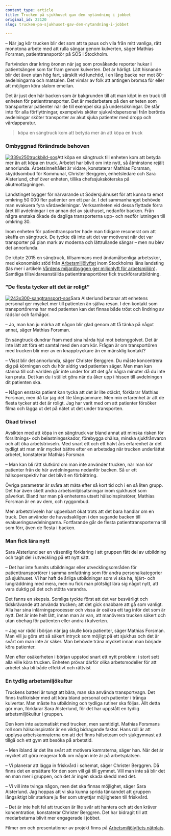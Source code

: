 ```yaml
---
content_type: article
title: Trucken på sjukhuset gav dem nytändning i jobbet
original_id: 22120
slug: trucken-pa-sjukhuset-gav-dem-nytandning-i-jobbet

---
```


– När jag kör trucken blir det som att ta paus och vila från mitt vanliga, rätt monotona arbete med att rulla sängar genom kulverten, säger Mathias Forsman, patienttransportör på SÖS i Stockholm.

Fartvinden drar kring öronen när jag som provåkande reporter hukar i patientsängen som far fram genom kulverten. Det är härligt. Lätt hisnande blir det även utan hög fart, särskilt vid lunchtid, i en lång backe ner mot 80-avdelningarna och matsalen. Det vimlar av folk att antingen bromsa för eller att möjligen köra slalom emellan.

Det är just den här backen som är bakgrunden till att man köpt in en truck till enheten för patienttransporter. Det är medarbetare på den enheten som transporterar patienter när de till exempel ska på undersökningar. De står inte för alla förflyttningar, exempelvis sköter sjukvårdspersonal från berörda avdelningar sköter transporter av akut sjuka patienter med dropp och vårdapparatur.

> köpa en sängtruck kom att betyda mer än att köpa en truck

### Ombyggnad förändrade behoven

[![339x250truckbild-sos](https://www.suntarbetsliv.se/wp-content/uploads/2016/11/339x250truckbild-sos.jpg)](https://www.suntarbetsliv.se/wp-content/uploads/2016/11/339x250truckbild-sos.jpg)Att köpa en sängtruck till enheten kom att betyda mer än att köpa en truck. Arbetet har blivit om inte nytt, så åtminstone rejält annorlunda. Arbetsinnehållet är vidare, konstaterar Mathias Forsman, skyddsombud för Kommunal, Christer Berggren, enhetsledare och Sara Alsterlund, chef över enheten, tillika chefssjuksköterska på akutmottagningen.

Landstinget bygger för närvarande ut Södersjukhuset för att kunna ta emot omkring 50 000 fler patienter om ett par år. I det sammanhanget behövde man evakuera fyra vårdavdelningar. Verksamheten vid dessa flyttade förra året till avdelningar i en annan del av sjukhuset, nedanför backen. Från några enstaka ökade de dagliga transporterna upp- och nedför lutningen till omkring 30.

Inom enheten för patienttransporter hade man tidigare resonerat om att skaffa en sängtruck. De tyckte då inte att det var motiverat när det var transporter på plan mark av moderna och lättrullande sängar – men nu blev det annorlunda.

De köpte 2015 en sängtruck, tillsammans med ändamålsenliga arbetsskor, med ekonomiskt stöd från [Arbetsmiljölyftet](http://arbetsmiljolyftet.ringla.nu) inom Stockholms läns landsting (läs mer i artikeln [Vårdens miljardbyggen ger miljonlyft för arbetsmiljön](https://www.suntarbetsliv.se/artiklar/systematiskt-arbetsmiljoarbete/vardens-miljardbyggen-ger-miljonlyft-for-arbetsmiljon/)). Samtliga tillsvidareanställda patienttransportörer fick truckförarutbildning.

### ”De flesta tycker att det är roligt”

[![243x300-sangtransport-sos](https://www.suntarbetsliv.se/wp-content/uploads/2016/11/243x300-sangtransport-sos.jpg)](https://www.suntarbetsliv.se/wp-content/uploads/2016/11/243x300-sangtransport-sos.jpg)Sara Alsterlund betonar att enhetens personal ger mycket mer till patienten än själva resan. I den kontakt som transportörerna har med patienten kan det finnas både tröst och lindring av rädslor och farhågor.

– Jo, man kan ju märka att någon blir glad genom att få tänka på något annat, säger Mathias Forsman.

En sängtruck dundrar fram med sina hårda hjul mot betonggolvet. Det är inte lätt att föra ett samtal med den som kör. Frågan är om transportören med trucken blir mer av en knapptryckare än en mänsklig kontakt?

– Visst blir det annorlunda, säger Christer Berggren. Du måste koncentrera dig på körningen och du hör aldrig vad patienten säger. Men man kan stanna till och världen går inte under för att det går några minuter då du inte kan prata. Det kan du i stället göra när du åker upp i hissen till avdelningen dit patienten ska.

– Någon enstaka patient kan tycka att det är lite otäckt, förklarar Mathias Forsman, men då tar jag det lite långsammare. Men min erfarenhet är att de flesta tycker att det är roligt. Jag har varit med om att patienter försöker filma och lägga ut det på nätet ut det under transporten.

### Ökad trivsel

Avsikten med att köpa in en sängtruck var bland annat att minska risken för förslitnings- och belastningsskador, förebygga ohälsa, minska sjukfrånvaron och att öka arbetstrivseln. Med snart ett och ett halvt års erfarenhet är det tydligt att man mår mycket bättre efter en arbetsdag när trucken underlättat arbetet, konstaterar Mathias Forsman.

– Man kan bli rätt slutkörd om man inte använder trucken, när man kör patienter från de här avdelningarna nedanför backen. Så ur ett hälsoperspektiv har det blivit en förbättring.

Övriga parametrar är svåra att mäta efter så kort tid och i en så liten grupp. Det har även skett andra arbetsmiljösatsningar inom sjukhuset som påverkat. Bland har man på enheterna utsett hälsoinspiratörer, Mathias Forsman är en av dem, och ryggombud.

Men arbetstrivseln har uppenbart ökat trots att det bara handlar om en truck. Den använder de huvudsakligen i den sugande backen till evakueringsavdelningarna. Fortfarande går de flesta patienttransporterna till som förr, även de flesta i backen.

### Man fick lära nytt

Sara Alsterlund ser en väsentlig förklaring i att gruppen fått del av utbildning och tagit del i utveckling på ett nytt sätt.

– Det har inte funnits utbildningar eller utvecklingsområden för patienttransportörer i samma omfattning som för andra personalkategorier på sjukhuset. Vi har haft de årliga utbildningar som vi ska ha, hjärt- och lungräddning med mera, men nu fick man plötsligt lära sig något nytt, att vara duktig på det och stötta varandra.

Det fanns en skepsis. Somliga tyckte först att det var besvärligt och tidskrävande att använda trucken; att det gick snabbare att gå som vanligt. Alla har sina inlärningsprocesser och vissa är osäkra ett tag inför det som är nytt. Det är inte helt lätt, innan man är van, att manövrera trucken säkert och utan obehag för patienten eller andra i kulverten.

– Jag var rädd i början när jag skulle köra patienter, säger Mathias Forsman. Man vill ju göra ett så säkert intryck som möjligt på ett sjukhus och det är svårt om man inte är säker. Man behövde träna mycket innan man började köra patienter.

Men efter osäkerheten i början uppstod snart ett nytt problem: i stort sett alla ville köra trucken. Enheten prövar därför olika arbetsmodeller för att arbetet ska bli både effektivt och rättvist

### En tydlig arbetsmiljökultur

Truckens batteri är tungt att bära, man ska använda transportvagn. Det finns trafikrisker med att köra bland personal och patienter i trånga kulvertar. Man måste ha utbildning och tydliga rutiner ska följas. Allt detta gör man, förklarar Sara Alsterlund, för det har uppstått en tydlig arbetsmiljökultur i gruppen.

Den kom inte automatiskt med trucken, men samtidigt. Mathias Forsmans roll som hälsoinspiratör är en viktig bidragande faktor. Hans roll är att upplysa arbetskamraterna om att det finns hälsoteam och sjukgymnast att tillgå och ett gym att besöka på arbetstid.

– Men ibland är det lite svårt att motivera kamraterna, säger han. När det är mycket att göra reagerar folk om någon inte är på arbetsplatsen.

– Vi planerar att lägga in friskvård i schemat, säger Christer Berggren. Då finns det en ersättare för den som vill gå till gymmet. Vill man inte så blir det en man mer i gruppen, och det är ingen skada skedd med det.

– Vi vill inte tvinga någon, men det ska finnas möjlighet, säger Sara Alsterlund. Jag hoppas att vi ska kunna sprida tänkandet att gruppen långsiktigt blir starkare ju fler som utnyttjar möjligheten till friskvård.

– Det är inte helt fel att trucken är lite svår att hantera och att den kräver koncentration, konstaterar Christer Berggren. Det har bidragit till att medarbetarna blivit mer engagerade i jobbet.

Filmer om och presentationer av projekt finns på [Arbetsmiljölyftets nätplats](http://arbetsmiljolyftet.ringla.nu/).

